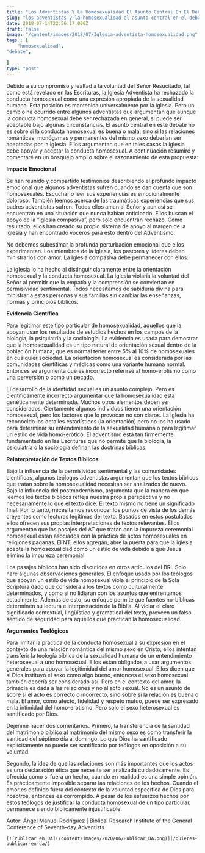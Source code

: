 ```yaml
---
title: "Los Adventistas Y La Homosexualidad El Asunto Central En El Debate"
slug: "los-adventistas-y-la-homosexualidad-el-asunto-central-en-el-debate"
date: 2018-07-14T22:56:17.000Z
draft: false
image: "/content/images/2018/07/Iglesia-adventista-homosexualidad.png"
tags : [
    "homosexualidad",
"debate",

]
type: "post"
---
```


   Debido a su compromiso y lealtad a la voluntad del Señor Resucitado, tal como está revelado en las Escrituras, la Iglesia Adventista ha rechazado la conducta homosexual como una expresión apropiada de la sexualidad humana. Esta posición es mantenida universalmente por la iglesia. Pero un cambio ha ocurrido entre algunos adventistas que argumentan que aunque la conducta homosexual debe ser rechazada en general, si puede ser aceptable bajo algunas circunstancias. El asunto central en este debate no es sobre si la conducta homosexual es buena o mala, sino si las relaciones románticas, monógamas y permanentes del mismo sexo deberían ser aceptadas por la iglesia. Ellos argumentan que en tales casos la iglesia debe apoyar y aceptar la conducta homosexual. A continuación resumiré y comentaré en un bosquejo amplio sobre el razonamiento de esta propuesta:

 **Impacto Emocional**

 Se han reunido y compartido testimonios describiendo el profundo impacto emocional que algunos adventistas sufren cuando se dan cuenta que son homosexuales. Escuchar o leer sus experiencias es emocionalmente doloroso. También leemos acerca de las traumáticas experiencias que sus padres adventistas sufren. Todos ellos aman al Señor y aun así se encuentran en una situación que nunca habían anticipado. Ellos buscan el apoyo de la “iglesia compasiva”, pero solo encuentran rechazo. Como resultado, ellos han creado su propio sistema de apoyo al margen de la iglesia y han encontrado voceros para esto dentro del Adventismo.

 No debemos subestimar la profunda perturbación emocional que ellos experimentan. Los miembros de la iglesia, los pastores y líderes deben ministrarlos con amor. La Iglesia compasiva debe permanecer con ellos.

 La iglesia lo ha hecho al distinguir claramente entre la orientación homosexual y la conducta homosexual. La iglesia violaría la voluntad del Señor al permitir que la empatía y la comprensión se conviertan en permisividad sentimental. Todos necesitamos de sabiduría divina para ministrar a estas personas y sus familias sin cambiar las enseñanzas, normas y principios bíblicos.

 **Evidencia Científica**

 Para legitimar este tipo particular de homosexualidad, aquellos que la apoyan usan los resultados de estudios hechos en los campos de la biología, la psiquiatría y la sociología. La evidencia es usada para demostrar que la homosexualidad es un tipo natural de orientación sexual dentro de la población humana; que es normal tener entre 5% al 10% de homosexuales en cualquier sociedad. La orientación homosexual es considerada por las comunidades científicas y médicas como una variante humana normal. Entonces se argumenta que es incorrecto referirse al homo-erotismo como una perversión o como un pecado.

 El desarrollo de la identidad sexual es un asunto complejo. Pero es científicamente incorrecto argumentar que la homosexualidad esta genéticamente determinada. Muchos otros elementos deben ser considerados. Ciertamente algunos individuos tienen una orientación homosexual, pero los factores que lo provocan no son claros. La iglesia ha reconocido los detalles estadísticos (la orientación) pero no los ha usado para determinar su entendimiento de la sexualidad humana o para legitimar un estilo de vida homo-erótico. El adventismo está tan firmemente fundamentado en las Escrituras que no permite que la biología, la psiquiatría o la sociología definan las doctrinas bíblicas.

 **Reinterpretación de Textos Bíblicos**

 Bajo la influencia de la permisividad sentimental y las comunidades científicas, algunos teólogos adventistas argumentan que los textos bíblicos que tratan sobre la homosexualidad necesitan ser analizados de nuevo. Bajo la influencia del postmodernismo, argumenta que la manera en que leemos los textos bíblicos refleja nuestra propia perspectiva y no necesariamente lo que el texto dice. El texto mismo no tiene un significado final. Por lo tanto, necesitamos reconocer los puntos de vista de los demás creyentes como lecturas legítimas del texto. Basados en estos postulados ellos ofrecen sus propias interpretaciones de textos relevantes. Ellos argumentan que los pasajes del AT que tratan con la impureza ceremonial homosexual están asociados con la práctica de actos homosexuales en religiones paganas. El NT, ellos agregan, abre la puerta para que la iglesia acepte la homosexualidad como un estilo de vida debido a que Jesús eliminó la impureza ceremonial.

 Los pasajes bíblicos han sido discutidos en otros artículos del BRI. Solo haré algunas observaciones generales. El enfoque usado por los teólogos que apoyan un estilo de vida homosexual viola el principio de la Sola Scriptura dado que considera a los textos como culturalmente determinados, y como si no lidiaran con los asuntos que enfrentamos actualmente. Además de esto, su enfoque permite que fuentes no-bíblicas determinen su lectura e interpretación de la Biblia. Al violar el claro significado contextual, lingüístico y gramatical del texto, proveen un falso sentido de seguridad para aquellos que practican la homosexualidad.

 **Argumentos Teológicos**

 Para limitar la práctica de la conducta homosexual a su expresión en el contexto de una relación romántica del mismo sexo en Cristo, ellos intentan transferir la teología bíblica de la sexualidad humana de un entendimiento heterosexual a uno homosexual. Ellos están obligados a usar argumentos generales para apoyar la legitimidad del amor homosexual. Ellos dicen que si Dios instituyó el sexo como algo bueno, entonces el sexo homosexual también debería ser considerado así. Pero en el contexto del amor, la primacía es dada a las relaciones y no al acto sexual. No es un asunto de sobre si el acto es correcto o incorrecto, sino sobre si la relación es buena o mala. El amor, como afecto, fidelidad y respeto mutuo, puede ser expresado en la intimidad del homo-erotismo. Pero solo el sexo heterosexual es santificado por Dios.

 Déjenme hacer dos comentarios. Primero, la transferencia de la santidad del matrimonio bíblico al matrimonio del mismo sexo es como transferir la santidad del séptimo día al domingo. Lo que Dios ha santificado explícitamente no puede ser santificado por teólogos en oposición a su voluntad.

 Segundo, la idea de que las relaciones son más importantes que los actos es una declaración ética que necesita ser analizada cuidadosamente. Es ofrecida como si fuera un hecho, cuando en realidad es una simple opinión. Es prácticamente imposible separar las relaciones de los hechos. Cuando el amor es definido fuera del contexto de la voluntad específica de Dios para nosotros, entonces es corrompido. A pesar de los esfuerzos hechos por estos teólogos de justificar la conducta homosexual de un tipo particular, permanece siendo bíblicamente injustificable.

 Autor: Ángel Manuel Rodríguez | Biblical Research Institute of the General Conference of Seventh-day Adventists

    [![Publicar en DA](/content/images/2020/06/Publicar_DA.png)](/quieres-publicar-en-da/) 